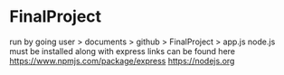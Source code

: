 # FinalProject
 run by going user > documents > github >  FinalProject > app.js
 node.js must be installed along with express
 links can be found here
 https://www.npmjs.com/package/express
  https://nodejs.org

